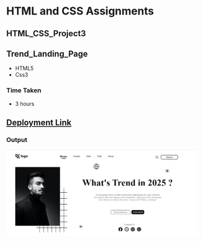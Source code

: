 # HTML and CSS Assignments #

## HTML_CSS_Project3 ##

## Trend_Landing_Page

- HTML5
- Css3

### Time Taken
- 3 hours

## [Deployment Link](https://mounika-trend-landing-page.netlify.app/)


### Output ###


![output](./output.png)
